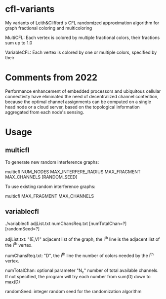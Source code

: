 # cfl-variants
My variants of Leith&amp;Clifford's CFL randomized approximation algorithm for graph fractional coloring and multicoloring

MultiCFL: Each vertex is colored by multiple fractional colors, their fractions sum up to 1.0

VariableCFL: Each vertex is colored by one or multiple colors, specified by their 

# Comments from 2022
Performance enhancement of embedded processors and ubiquitous cellular connectivity have eliminated the need of decentralized channel contention, because the optimal channel assignments can be computed on a single head node or a cloud server, based on the topological information aggregated from each node's sensing.

# Usage

## multicfl
  To generate new random interference graphs: 
  
  multicfl NUM_NODES MAX_INTERFERE_RADIUS MAX_FRAGMENT MAX_CHANNELS [RANDOM_SEED]
  
  To use existing random interference graphs: 
  
  multicfl MAX_FRAGMENT MAX_CHANNELS

## variablecfl
  ./variablecfl adjList.txt numChansReq.txt [numTotalChan=?] [randomSeed=?]
  
  adjList.txt: "(E,V)" adjacent list of the graph, the i<sup>th</sup> line is the adjacent list of the i<sup>th</sup> vertex.
  
  numChansReq.txt: "D", the i<sup>th</sup> line the number of colors needed by the i<sup>th</sup> vertex.
  
  numTotalChan: optional parameter "N<sub>c</sub>" number of total available channels. If not specified, the program will try each number from sum(D) down to max(D)

  randomSeed: integer random seed for the randomization algorithm
  
  
